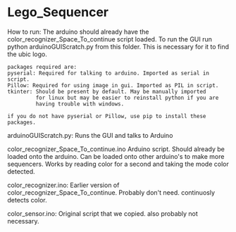 # Lego_Sequencer

How to run:
    The arduino should already have the color_recognizer_Space_To_continue
    script loaded. To run the GUI run python arduinoGUIScratch.py
    from this folder. This is necessary for it to find the ubic logo.
    
    packages required are:
    pyserial: Required for talking to arduino. Imported as serial in script.
    Pillow: Required for using image in gui. Imported as PIL in script.
    tkinter: Should be present by default. May be manually imported
             for linux but may be easier to reinstall python if you are
             having trouble with windows.
    
    if you do not have pyserial or Pillow, use pip to install these
    packages.
    
arduinoGUIScratch.py:
    Runs the GUI and talks to Arduino

color_recognizer_Space_To_continue.ino
    Arduino script. Should already be loaded onto the arduino.
    Can be loaded onto other arduino's to make more sequencers.
    Works by reading color for a second and taking the mode color
    detected.

color_recognizer.ino: 
    Earlier version of color_recognizer_Space_To_continue.
    Probably don't need.
    continuosly detects color.
    
color_sensor.ino:
    Original script that we copied.
    also probably not necessary.
    